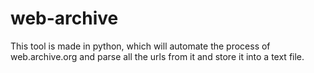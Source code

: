 # web-archive
This tool is made in python, which will automate the process of web.archive.org and parse all the urls from it and store it into a text file.
